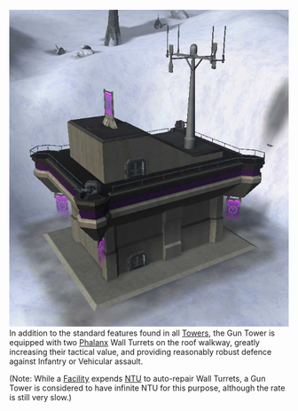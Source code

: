 ![](../images/Gun.jpg "fig:Gun.jpg") In addition to the standard features found in
all [Towers](Towers.md), the Gun Tower is equipped with two
[Phalanx](../items/Phalanx.md) Wall Turrets on the roof walkway, greatly
increasing their tactical value, and providing reasonably robust defence
against Infantry or Vehicular assault.

(Note: While a [Facility](Facilities.md) expends
[NTU](../items/NTU.md) to auto-repair Wall Turrets, a Gun Tower is
considered to have infinite NTU for this purpose, although the rate is
still very slow.)

<!--[Category:Locations](Category:Locations.md)-->
